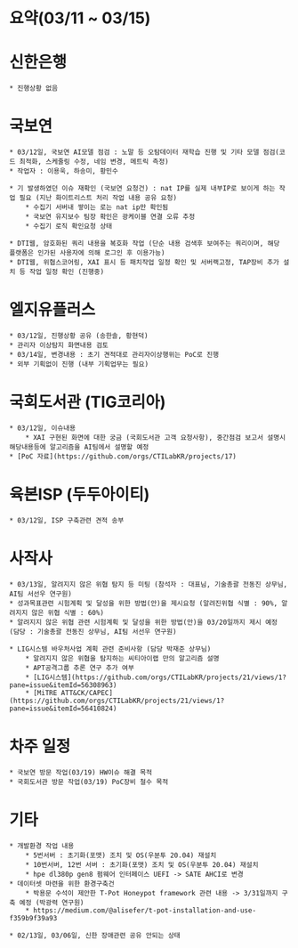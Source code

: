 # 요약(03/11 ~ 03/15)

# 신한은행
    * 진행상황 없음

# 국보연 
    * 03/12일, 국보연 AI모델 점검 : 노말 등 오탐데이터 재학습 진행 및 기타 모델 점검(코드 최적화, 스케줄링 수정, 네임 변경, 메트릭 측정)
    * 작업자 : 이용욱, 하송미, 황민수

    * 기 발생하였던 이슈 재확인 (국보연 요청건) : nat IP를 실제 내부IP로 보이게 하는 작업 필요 (지난 화이트리스트 처리 작업 내용 공유 요청)
        * 수집기 서버내 쌓이는 로는 nat ip만 확인됨
        * 국보연 유지보수 팀장 확인은 광케이블 연결 오류 추정
        * 수집기 로직 확인요청 상태

    * DTI웹, 암호화된 쿼리 내용을 복호화 작업 (단순 내용 검색후 보여주는 쿼리이며, 해당 플랫폼은 인가된 사용자에 의해 로그인 후 이용가능)
    * DTI웹, 위협스코어링, XAI 표시 등 패치작업 일정 확인 및 서버랙고정, TAP장비 추가 설치 등 작업 일정 확인 (진행중)

# 엘지유플러스
    * 03/12일, 진행상황 공유 (송한솔, 황현덕)
    * 관리자 이상탐지 화면내용 검토
    * 03/14일, 변경내용 : 초기 견적대로 관리자이상행위는 PoC로 진행
    * 외부 기획없이 진행 (내부 기획업무는 필요)

# 국회도서관 (TIG코리아)
    * 03/12일, 이슈내용
        * XAI 구현된 화면에 대한 궁금 (국회도서관 고객 요청사항), 중간점검 보고서 설명시 해당내용등에 알고리즘을 AI팀에서 설명할 예정
    * [PoC 자료](https://github.com/orgs/CTILabKR/projects/17)

# 육본ISP (두두아이티)
    * 03/12일, ISP 구축관련 견적 송부

# 사작사
    * 03/13일, 알려지지 않은 위협 탐지 등 미팅 (참석자 : 대표님, 기술총괄 전동진 상무님, AI팀 서선우 연구원)
    * 성과목표관련 시험계획 및 달성을 위한 방법(안)을 제시요청 (알려진위협 식별 : 90%, 알려지지 않은 위협 식별 : 60%)
    * 알려지지 않은 위협 관련 시험계획 및 달성을 위한 방법(안)을 03/20일까지 제시 예정 (담당 : 기술총괄 전동진 상무님, AI팀 서선우 연구원)

    * LIG시스템 바우처사업 계획 관련 준비사항 (담당 박재준 상무님)
        * 알려지지 않은 위협을 탐지하는 씨티아이랩 만의 알고리즘 설명
        * APT공격그룹 추론 연구 추가 여부
        * [LIG시스템](https://github.com/orgs/CTILabKR/projects/21/views/1?pane=issue&itemId=56308963)
        * [MiTRE ATT&CK/CAPEC](https://github.com/orgs/CTILabKR/projects/21/views/1?pane=issue&itemId=56410824)

# 차주 일정
    * 국보연 방문 작업(03/19) HW이슈 해결 목적
    * 국회도서관 방문 작업(03/19) PoC장비 철수 목적


# 기타
    * 개발환경 작업 내용
        * 5번서버 : 초기화(포맷) 조치 및 OS(우분투 20.04) 재설치
        * 10번서버, 12번 서버 : 초기화(포맷) 조치 및 OS(우분투 20.04) 재설치
        * hpe dl380p gen8 펌웨어 인터페이스 UEFI -> SATE AHCI로 변경
    * 데이터셋 마련을 위한 환경구축건
        * 박용문 수석이 제안한 T-Pot Honeypot framework 관련 내용 -> 3/31일까지 구축 예정 (박광력 연구원)
        * https://medium.com/@alisefer/t-pot-installation-and-use-f359b9f39a93
    
    * 02/13일, 03/06일, 신한 장애관련 공유 안되는 상태